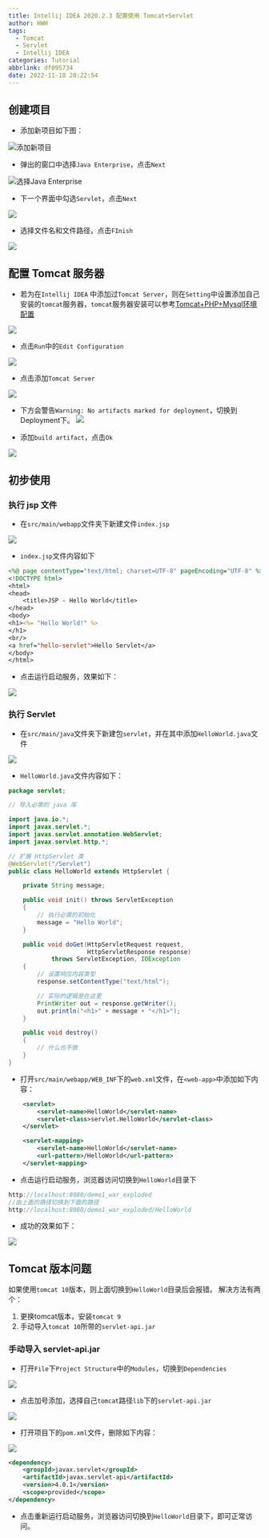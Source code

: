 ```yaml
---
title: Intellij IDEA 2020.2.3 配置使用 Tomcat+Servlet
author: HWH
tags:
  - Tomcat
  - Servlet
  - Intellij IDEA
categories: Tutorial
abbrlink: df095734
date: 2022-11-18 20:22:54
---
```



## 创建项目
- 添加新项目如下图：

![添加新项目](https://img-blog.csdnimg.cn/20210517162520150.png?x-oss-process=image/watermark,type_ZmFuZ3poZW5naGVpdGk,shadow_10,text_aHR0cHM6Ly9ibG9nLmNzZG4ubmV0L2gyNzYzMjQ2ODIz,size_16,color_FFFFFF,t_70)

- 弹出的窗口中选择`Java Enterprise`，点击`Next`

![选择Java Enterprise](https://img-blog.csdnimg.cn/20210517162815563.png?x-oss-process=image/watermark,type_ZmFuZ3poZW5naGVpdGk,shadow_10,text_aHR0cHM6Ly9ibG9nLmNzZG4ubmV0L2gyNzYzMjQ2ODIz,size_16,color_FFFFFF,t_70)

- 下一个界面中勾选`Servlet`，点击`Next`

![](https://img-blog.csdnimg.cn/20210517163111308.png?x-oss-process=image/watermark,type_ZmFuZ3poZW5naGVpdGk,shadow_10,text_aHR0cHM6Ly9ibG9nLmNzZG4ubmV0L2gyNzYzMjQ2ODIz,size_16,color_FFFFFF,t_70)

- 选择文件名和文件路径，点击`FInish`

![](https://img-blog.csdnimg.cn/20210517163554264.png?x-oss-process=image/watermark,type_ZmFuZ3poZW5naGVpdGk,shadow_10,text_aHR0cHM6Ly9ibG9nLmNzZG4ubmV0L2gyNzYzMjQ2ODIz,size_16,color_FFFFFF,t_70)

## 配置 Tomcat 服务器

- 若为在`Intellij IDEA` 中添加过`Tomcat Server`，则在`Setting`中设置添加自己安装的`tomcat`服务器，`tomcat`服务器安装可以参考[Tomcat+PHP+Mysql环境配置](https://hwh-2019.github.io/2022/11/18/Tomcat-PHP-Mysql环境配置/)

![](https://img-blog.csdnimg.cn/20210517164931586.png?x-oss-process=image/watermark,type_ZmFuZ3poZW5naGVpdGk,shadow_10,text_aHR0cHM6Ly9ibG9nLmNzZG4ubmV0L2gyNzYzMjQ2ODIz,size_16,color_FFFFFF,t_70)

- 点击`Run`中的`Edit Configuration`

![](https://img-blog.csdnimg.cn/20210517163832878.png?x-oss-process=image/watermark,type_ZmFuZ3poZW5naGVpdGk,shadow_10,text_aHR0cHM6Ly9ibG9nLmNzZG4ubmV0L2gyNzYzMjQ2ODIz,size_16,color_FFFFFF,t_70)

- 点击添加`Tomcat Server`

![](https://img-blog.csdnimg.cn/20210517164059685.png?x-oss-process=image/watermark,type_ZmFuZ3poZW5naGVpdGk,shadow_10,text_aHR0cHM6Ly9ibG9nLmNzZG4ubmV0L2gyNzYzMjQ2ODIz,size_16,color_FFFFFF,t_70)

- 下方会警告`Warning: No artifacts marked for deployment`，切换到Deployment下。
![](https://img-blog.csdnimg.cn/20210517164356390.png?x-oss-process=image/watermark,type_ZmFuZ3poZW5naGVpdGk,shadow_10,text_aHR0cHM6Ly9ibG9nLmNzZG4ubmV0L2gyNzYzMjQ2ODIz,size_16,color_FFFFFF,t_70)

- 添加`build artifact`，点击`Ok`

![](https://img-blog.csdnimg.cn/20210517164540814.png?x-oss-process=image/watermark,type_ZmFuZ3poZW5naGVpdGk,shadow_10,text_aHR0cHM6Ly9ibG9nLmNzZG4ubmV0L2gyNzYzMjQ2ODIz,size_16,color_FFFFFF,t_70)

## 初步使用
### 执行 jsp 文件

- 在`src/main/webapp`文件夹下新建文件`index.jsp`

![](https://img-blog.csdnimg.cn/20210517171554670.png?x-oss-process=image/watermark,type_ZmFuZ3poZW5naGVpdGk,shadow_10,text_aHR0cHM6Ly9ibG9nLmNzZG4ubmV0L2gyNzYzMjQ2ODIz,size_16,color_FFFFFF,t_70)

- `index.jsp`文件内容如下
```JSP
<%@ page contentType="text/html; charset=UTF-8" pageEncoding="UTF-8" %>
<!DOCTYPE html>
<html>
<head>
    <title>JSP - Hello World</title>
</head>
<body>
<h1><%= "Hello World!" %>
</h1>
<br/>
<a href="hello-servlet">Hello Servlet</a>
</body>
</html>
```

- 点击运行启动服务，效果如下：

![](https://img-blog.csdnimg.cn/20210517171452430.png?x-oss-process=image/watermark,type_ZmFuZ3poZW5naGVpdGk,shadow_10,text_aHR0cHM6Ly9ibG9nLmNzZG4ubmV0L2gyNzYzMjQ2ODIz,size_16,color_FFFFFF,t_70)

### 执行 Servlet
- 在`src/main/java`文件夹下新建包`servlet`，并在其中添加`HelloWorld.java`文件

![](https://img-blog.csdnimg.cn/20210517172058218.png?x-oss-process=image/watermark,type_ZmFuZ3poZW5naGVpdGk,shadow_10,text_aHR0cHM6Ly9ibG9nLmNzZG4ubmV0L2gyNzYzMjQ2ODIz,size_16,color_FFFFFF,t_70)

- `HelloWorld.java`文件内容如下：

```java
package servlet;

// 导入必需的 java 库

import java.io.*;
import javax.servlet.*;
import javax.servlet.annotation.WebServlet;
import javax.servlet.http.*;

// 扩展 HttpServlet 类
@WebServlet("/Servlet")
public class HelloWorld extends HttpServlet {

    private String message;

    public void init() throws ServletException
    {
        // 执行必需的初始化
        message = "Hello World";
    }

    public void doGet(HttpServletRequest request,
                      HttpServletResponse response)
            throws ServletException, IOException
    {
        // 设置响应内容类型
        response.setContentType("text/html");

        // 实际的逻辑是在这里
        PrintWriter out = response.getWriter();
        out.println("<h1>" + message + "</h1>");
    }

    public void destroy()
    {
        // 什么也不做
    }
}
```

- 打开`src/main/webapp/WEB_INF`下的`web.xml`文件，在`<web-app>`中添加如下内容：

```xml
    <servlet>
        <servlet-name>HelloWorld</servlet-name>
        <servlet-class>servlet.HelloWorld</servlet-class>
    </servlet>

    <servlet-mapping>
        <servlet-name>HelloWorld</servlet-name>
        <url-pattern>/HelloWorld</url-pattern>
    </servlet-mapping>
```

- 点击运行启动服务，浏览器访问切换到`HelloWorld`目录下

```java
http://localhost:8080/demo1_war_exploded
//由上面的路径切换到下面的路径
http://localhost:8080/demo1_war_exploded/HelloWorld
```
- 成功的效果如下：

![](https://img-blog.csdnimg.cn/2021051717310279.png?x-oss-process=image/watermark,type_ZmFuZ3poZW5naGVpdGk,shadow_10,text_aHR0cHM6Ly9ibG9nLmNzZG4ubmV0L2gyNzYzMjQ2ODIz,size_16,color_FFFFFF,t_70)

## Tomcat 版本问题
如果使用`tomcat 10`版本，则上面切换到`HelloWorld`目录后会报错。
解决方法有两个：
1. 更换tomcat版本，安装`tomcat 9`
2. 手动导入`tomcat 10`所带的`servlet-api.jar`

### 手动导入 servlet-api.jar

- 打开`File`下`Project Structure`中的`Modules`，切换到`Dependencies`

![](https://img-blog.csdnimg.cn/20210517174145999.png?x-oss-process=image/watermark,type_ZmFuZ3poZW5naGVpdGk,shadow_10,text_aHR0cHM6Ly9ibG9nLmNzZG4ubmV0L2gyNzYzMjQ2ODIz,size_16,color_FFFFFF,t_70)

- 点击加号添加，选择自己`tomcat`路径`lib`下的`servlet-api.jar`

![](https://img-blog.csdnimg.cn/2021051717445148.png?x-oss-process=image/watermark,type_ZmFuZ3poZW5naGVpdGk,shadow_10,text_aHR0cHM6Ly9ibG9nLmNzZG4ubmV0L2gyNzYzMjQ2ODIz,size_16,color_FFFFFF,t_70)

- 打开项目下的`pom.xml`文件，删除如下内容：

![](https://img-blog.csdnimg.cn/20210517174816294.png?x-oss-process=image/watermark,type_ZmFuZ3poZW5naGVpdGk,shadow_10,text_aHR0cHM6Ly9ibG9nLmNzZG4ubmV0L2gyNzYzMjQ2ODIz,size_16,color_FFFFFF,t_70)

```xml
<dependency>
	<groupId>javax.servlet</groupId>
    <artifactId>javax.servlet-api</artifactId>
    <version>4.0.1</version>
    <scope>provided</scope>
</dependency>
```

- 点击重新运行启动服务，浏览器访问切换到`HelloWorld`目录下，即可正常访问。
